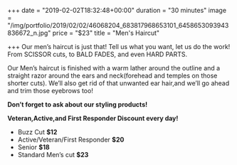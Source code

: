 +++
date = "2019-02-02T18:32:48+00:00"
duration = "30 minutes"
image = "/img/portfolio/2019/02/02/46068204_683817968653101_6458653093943836672_n.jpg"
price = "$23"
title = "Men's Haircut"

+++
Our men’s haircut is just that! Tell us what you want, let us do the work! From SCISSOR cuts, to BALD FADES, and even HARD PARTS.

Our Men’s haircut is finished with a warm lather around the outline and a straight razor around the ears and neck(forehead and temples on those shorter cuts). We’ll also get rid of that unwanted ear hair,and we’ll go ahead and trim those eyebrows too!

**Don’t forget to ask about our styling products!**

**Veteran,Active,and First Responder Discount every day!**

* Buzz Cut **$12**
* Active/Veteran/First Responder **$20**
* Senior **$18**
* Standard Men’s cut **$23**